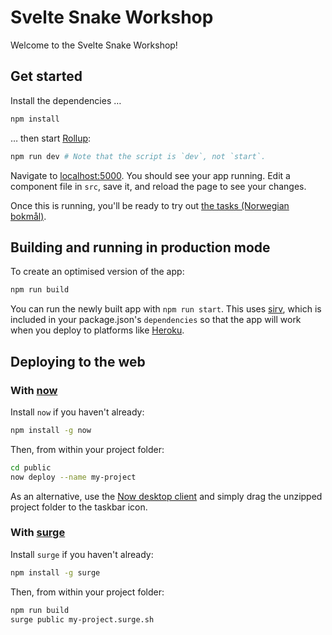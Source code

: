 # Svelte Snake Workshop

Welcome to the Svelte Snake Workshop!

## Get started

Install the dependencies …

```bash
npm install
```

… then start [Rollup](https://rollupjs.org):

```bash
npm run dev # Note that the script is `dev`, not `start`.
```

Navigate to [localhost:5000](http://localhost:5000). You should see your app
running. Edit a component file in `src`, save it, and reload the page to see
your changes.

Once this is running, you'll be ready to try out
[the tasks (Norwegian bokmål)](tasks/nb-NO.md).

## Building and running in production mode

To create an optimised version of the app:

```bash
npm run build
```

You can run the newly built app with `npm run start`. This uses
[sirv](https://github.com/lukeed/sirv), which is included in your package.json's
`dependencies` so that the app will work when you deploy to platforms like
[Heroku](https://heroku.com).

## Deploying to the web

### With [now](https://zeit.co/now)

Install `now` if you haven't already:

```bash
npm install -g now
```

Then, from within your project folder:

```bash
cd public
now deploy --name my-project
```

As an alternative, use the [Now desktop client](https://zeit.co/download) and
simply drag the unzipped project folder to the taskbar icon.

### With [surge](https://surge.sh/)

Install `surge` if you haven't already:

```bash
npm install -g surge
```

Then, from within your project folder:

```bash
npm run build
surge public my-project.surge.sh
```
